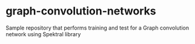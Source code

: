 # graph-convolution-networks
Sample repository that performs training and test for a Graph convolution network using Spektral library
